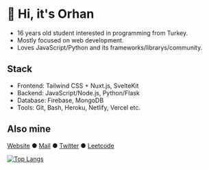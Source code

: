 # 👋 Hi, it's Orhan

* 16 years old student interested in programming from Turkey.  
* Mostly focused on web development.
* Loves JavaScript/Python and its frameworks/librarys/community.

## Stack
* Frontend: Tailwind CSS + Nuxt.js, SvelteKit
* Backend: JavaScript/Node.js, Python/Flask
* Database: Firebase, MongoDB
* Tools: Git, Bash, Heroku, Netlify, Vercel etc.

## Also mine

[Website](https://orhanemre.vercel.app/) ●
[Mail](mailto:orhanemre.dev@gmail.com) ●
[Twitter](https://twitter.com/orhanemredkcgl) ●
[Leetcode](https://leetcode.com/orhanemree)

[![Top Langs](https://github-readme-stats.vercel.app/api/top-langs/?username=orhanemree&layout=compact&langs_count=6)](https://github.com/anuraghazra/github-readme-stats)
